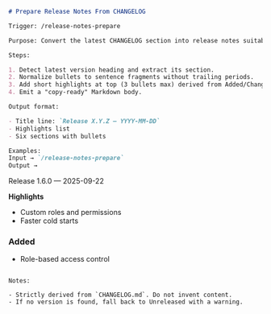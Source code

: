 ```md
# Prepare Release Notes From CHANGELOG

Trigger: /release-notes-prepare

Purpose: Convert the latest CHANGELOG section into release notes suitable for GitHub Releases with the six-section layout.

Steps:

1. Detect latest version heading and extract its section.
2. Normalize bullets to sentence fragments without trailing periods.
3. Add short highlights at top (3 bullets max) derived from Added/Changed.
4. Emit a "copy-ready" Markdown body.

Output format:

- Title line: `Release X.Y.Z — YYYY-MM-DD`
- Highlights list
- Six sections with bullets

Examples:
Input → `/release-notes-prepare`
Output →

```
Release 1.6.0 — 2025-09-22

**Highlights**
- Custom roles and permissions
- Faster cold starts

### Added
- Role-based access control
```

Notes:

- Strictly derived from `CHANGELOG.md`. Do not invent content.
- If no version is found, fall back to Unreleased with a warning.
```
